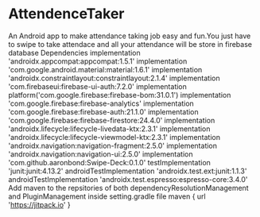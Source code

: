 # AttendenceTaker
An Android app to make attendance taking job easy and fun.You just have to swipe to take attendace and all your attendance will be store in firebase database
Dependencies
    implementation 'androidx.appcompat:appcompat:1.5.1'
    implementation 'com.google.android.material:material:1.6.1'
    implementation 'androidx.constraintlayout:constraintlayout:2.1.4'
    implementation 'com.firebaseui:firebase-ui-auth:7.2.0'
    implementation platform('com.google.firebase:firebase-bom:31.0.1')
    implementation 'com.google.firebase:firebase-analytics'
    implementation 'com.google.firebase:firebase-auth:21.1.0'
    implementation 'com.google.firebase:firebase-firestore:24.4.0'
    implementation 'androidx.lifecycle:lifecycle-livedata-ktx:2.3.1'
    implementation 'androidx.lifecycle:lifecycle-viewmodel-ktx:2.3.1'
    implementation 'androidx.navigation:navigation-fragment:2.5.0'
    implementation 'androidx.navigation:navigation-ui:2.5.0'
    implementation 'com.github.aaronbond:Swipe-Deck:0.1.0'
    testImplementation 'junit:junit:4.13.2'
    androidTestImplementation 'androidx.test.ext:junit:1.1.3'
    androidTestImplementation 'androidx.test.espresso:espresso-core:3.4.0'
Add maven to the repsitories of both dependencyResolutionManagement and PluginManagement inside setting.gradle file
maven { url 'https://jitpack.io' }

